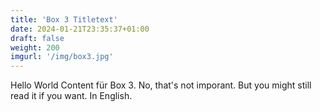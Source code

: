 ```yaml
---
title: 'Box 3 Titletext'
date: 2024-01-21T23:35:37+01:00
draft: false
weight: 200
imgurl: '/img/box3.jpg'
---
```


Hello World Content für Box 3. No, that's not imporant. But you might still read it if you want. In English.
